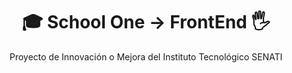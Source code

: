 <h1 align="center">🎓 School One -> FrontEnd 🖐</h1>
<p align="center">Proyecto de Innovación o Mejora del Instituto Tecnológico SENATI</p>
